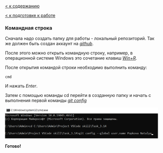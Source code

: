 [< к содержанию](./readme.md)

[< к подготовке к работе](./startwork.md)

### Командная строка

Сначала надо создать папку для работы - локальный репозиторий. Так же должен быть создан аккаунт на <u>*[github](https://github.com)*</u>.

После этого можно открыть командную строку,   например, в операционной системе Windows это сочетание клавиш <u>*Win+R*</u>. 

После открытия командой строки необходимо выполнить команду: 
```bash=
cmd
```
И нажать *Enter*.

Затем с помощью команды cd перейти в созданную папку и начать с выполнения первой команды <u>*[git config](./config.md)*</u>

![Командная строка](./assets/comstr.png)

**Готово!**